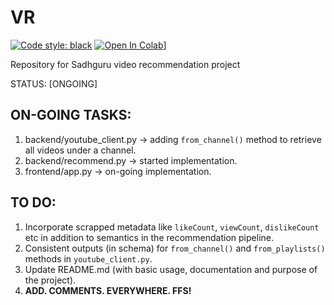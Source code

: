# VR

[![Code style: black](https://img.shields.io/badge/code%20style-black-000000.svg)](https://github.com/psf/black)
[![Open In Colab](https://colab.research.google.com/assets/colab-badge.svg)](https://colab.research.google.com/drive/1oOJkErWRT3gNRAfG89wLk4Dijynthvwx?authuser=2#scrollTo=D-VzeDLptJLo)]


Repository for Sadhguru video recommendation project

STATUS: [ONGOING]


## ON-GOING TASKS:
1. backend/youtube_client.py -> adding `from_channel()` method to retrieve all videos under a channel.
2. backend/recommend.py -> started implementation.
3. frontend/app.py -> on-going implementation.

## TO DO:
1. Incorporate scrapped metadata like `likeCount`, `viewCount`, `dislikeCount` etc in addition to semantics in the recommendation pipeline.
2. Consistent outputs (in schema) for `from_channel()` and `from_playlists()` methods in `youtube_client.py`.
3. Update README.md (with basic usage, documentation and purpose of the project).
4. **ADD. COMMENTS. EVERYWHERE. FFS!**
